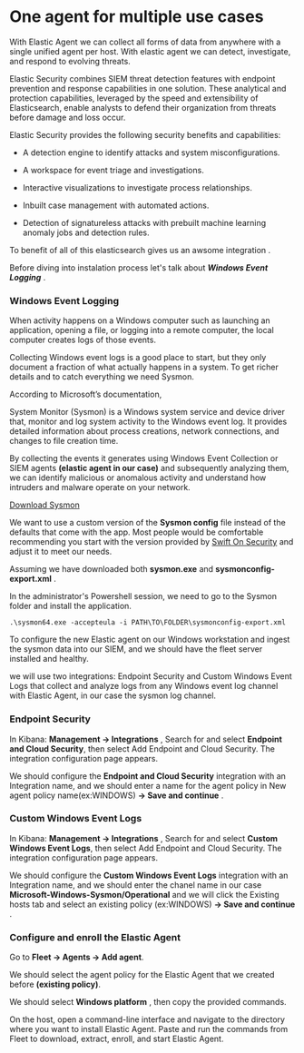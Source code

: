 # One agent for multiple use cases

With Elastic Agent we can collect all forms of data from anywhere with a single unified agent per host. With elastic agent we can detect, investigate, and respond to evolving threats.


Elastic Security combines SIEM threat detection features with endpoint prevention and response capabilities in one solution. These analytical and protection capabilities, leveraged by the speed and extensibility of Elasticsearch, enable analysts to defend their organization from threats before damage and loss occur.


Elastic Security provides the following security benefits and capabilities:

* A detection engine to identify attacks and system misconfigurations.

* A workspace for event triage and investigations.

* Interactive visualizations to investigate process relationships.

* Inbuilt case management with automated actions.

* Detection of signatureless attacks with prebuilt machine learning anomaly jobs and detection rules.

To benefit of all of this elasticsearch gives us an awsome integration .

Before diving into instalation process let's talk about ***Windows Event Logging*** .

### Windows Event Logging

When activity happens on a Windows computer such as launching an application, opening a file, or logging into a remote computer, the local computer creates logs of those events.

Collecting Windows event logs is a good place to start, but they only document a fraction of what actually happens in a system. To get richer details and to catch everything we need Sysmon.


According to Microsoft’s documentation,

System Monitor (Sysmon) is a Windows system service and device driver that, monitor and log system activity to the Windows event log. It provides detailed information about process creations, network connections, and changes to file creation time. 

By collecting the events it generates using Windows Event Collection or SIEM agents **(elastic agent in our case)** and subsequently analyzing them, we can identify malicious or anomalous activity and understand how intruders and malware operate on your network.



[Download Sysmon](https://learn.microsoft.com/en-us/sysinternals/downloads/sysmon)


We want to use a custom version of the **Sysmon config** file instead of the defaults that come with the app. Most people would be comfortable recommending you start with the version provided by [Swift On Security](https://github.com/SwiftOnSecurity/sysmon-config) and adjust it to meet our needs.


Assuming we have downloaded both **sysmon.exe** and **sysmonconfig-export.xml** .


In the administrator's Powershell session, we need to go to the Sysmon folder and install the application.

```N
.\sysmon64.exe -accepteula -i PATH\TO\FOLDER\sysmonconfig-export.xml
```

To configure the new Elastic agent on our Windows workstation and ingest the sysmon data into our SIEM, and we should have the fleet server installed and healthy.


we will use two integrations: Endpoint Security and Custom Windows Event Logs that collect and analyze logs from any Windows event log channel with Elastic Agent, in our case the sysmon log channel.



### Endpoint Security 

In Kibana: **Management → Integrations** , Search for and select **Endpoint and Cloud Security**, then select Add Endpoint and Cloud Security. The integration configuration page appears.


We should configure the **Endpoint and Cloud Security** integration with an Integration name, and we should enter a name for the agent policy in New agent policy name(ex:WINDOWS) **→ Save and continue** .


### Custom Windows Event Logs

In Kibana: **Management → Integrations** , Search for and select **Custom Windows Event Logs**, then select Add Endpoint and Cloud Security. The integration configuration page appears.

We should configure the **Custom Windows Event Logs** integration with an Integration name, and we should enter the chanel name in our case **Microsoft-Windows-Sysmon/Operational** and we will click the Existing hosts tab and select an existing policy (ex:WINDOWS) **→ Save and continue** .



### Configure and enroll the Elastic Agent 

Go to **Fleet → Agents → Add agent**.

We should select the agent policy for the Elastic Agent that we created before **(existing policy)**.


We should select **Windows platform** , then copy the provided commands.


On the host, open a command-line interface and navigate to the directory where you want to install Elastic Agent. Paste and run the commands from Fleet to download, extract, enroll, and start Elastic Agent. 









